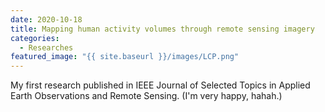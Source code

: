 ```yaml
---
date: 2020-10-18
title: Mapping human activity volumes through remote sensing imagery
categories:
  - Researches
featured_image: "{{ site.baseurl }}/images/LCP.png"
--- 
```


My first research published in IEEE Journal of Selected Topics in Applied Earth Observations and Remote Sensing. (I'm very happy, hahah.)
